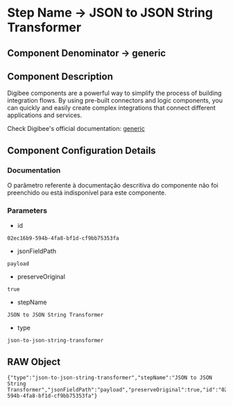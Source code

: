 # Step Name -> JSON to JSON String Transformer
## Component Denominator -> generic

## Component Description

Digibee components are a powerful way to simplify the process of building integration flows. By using pre-built connectors and logic components, you can quickly and easily create complex integrations that connect different applications and services.

Check Digibee's official documentation: [generic](https://docs.digibee.com/documentation "Digibee documentation")

## Component Configuration Details
### Documentation

O parâmetro referente à documentação descritiva do componente não foi preenchido ou está indisponível para este componente.

### Parameters

* id
```
02ec16b9-594b-4fa8-bf1d-cf9bb75353fa
```

* jsonFieldPath
```
payload
```

* preserveOriginal
```
true
```

* stepName
```
JSON to JSON String Transformer
```

* type
```
json-to-json-string-transformer
```


## RAW Object

```
{"type":"json-to-json-string-transformer","stepName":"JSON to JSON String Transformer","jsonFieldPath":"payload","preserveOriginal":true,"id":"02ec16b9-594b-4fa8-bf1d-cf9bb75353fa"}
```